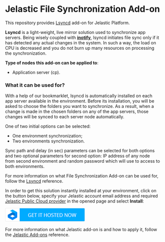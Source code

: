# Jelastic File Synchronization Add-on

This repository provides [Lsyncd](http://docs.jelastic.com/file-synchronization/) add-on for Jelastic Platform.

**Lsyncd** is a light-weight, live mirror solution used to synchronize app servers. Being wisely coupled with [**inotify**](http://en.wikipedia.org/wiki/Inotify), lsyncd initiates file sync only if it has detected any actual changes in the system. In such a way, the load on CPU is decreased and you do not burn up many resources on processing the synchronization.

**Type of nodes this add-on can be applied to**: 
- Application server (cp).

### What it can be used for?
With a help of our bookmarklet, lsyncd is automatically installed on each app server available in the environment. Before its installation, you will be asked to choose the folders you want to synchronize. As a result, when a change is made in the chosen folders on any of the app servers, those changes will be synced to each server node automatically.

One of two initial options can be selected:
- One environment synchronization;
- Two environments synchronization.<br/>

Sync path and delay (in sec) parameters can be selected for both options and two optional parameters for second option: IP address of any node from second environment and random password which will use to access to both environments.
	
For more information on what File Synchronization Add-on can be used for, follow the [Lsyncd](https://docs.jelastic.com/file-synchronization) reference.

In order to get this solution instantly installed at your environment, click on the button below, specify your Jelastic account email address and required [Jelastic Public Cloud provider](https://jelastic.cloud) in the opened page and select **Install**:

![GET IT HOSTED](https://raw.githubusercontent.com/JelasticJPS/jpswiki/master/images/getithosted.png)

For more information on what Jelastic add-on is and how to apply it, follow the [Jelastic Add-ons](https://github.com/JelasticJPS/jpswiki/wiki/Jelastic-Addons) reference.